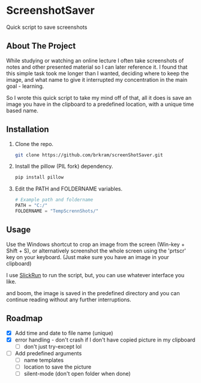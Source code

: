 # ScreenshotSaver
Quick script to save screenshots

## About The Project
While studying or watching an online lecture I often take screenshots of notes and other presented material so I can later reference it.
I found that this simple task took me longer than I wanted, deciding where to keep the image, and what name to give it interrupted my concentration in the main goal - learning.

So I wrote this quick script to take my mind off of that, all it does is save an image you have in the clipboard to a predefined location, with a unique time based name.

## Installation

1. Clone the repo.
   ```sh
   git clone https://github.com/brkram/screenShotSaver.git
   ```
2. Install the pillow (PIL fork) dependency.
   ```sh
   pip install pillow
   ```
3. Edit the PATH and FOLDERNAME variables.
	```python
	# Example path and foldername
	PATH = "C:/"
	FOLDERNAME = "TempScrennShots/"
	```

## Usage 
Use the Windows shortcut to crop an image from the screen (Win-key + Shift + S), or alternatively screenshot the whole screen using the 'prtscr' key on your keyboard.
(Just make sure you have an image in your clipboard)

I use [SlickRun](https://bayden.com/slickrun/) to run the script, but, you can use whatever interface you like.

and boom, the image is saved in the predefined directory and you can continue reading without any further interruptions.

## Roadmap

- [x] Add time and date to file name (unique)
- [x] error handling - don't crash if I don't have copied picture in my clipboard 
	- [ ] don't just try-except lol
- [ ] Add predefined arguments
	- [ ] name templates
	- [ ] location to save the picture
	- [ ] silent-mode (don't open folder when done)

